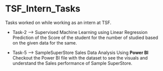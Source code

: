 # TSF_Intern_Tasks
Tasks worked on while working as an intern at TSF.

* Task-2  -->  Supervised Machine Learning using Linear Regression
                Prediction of the Score of the student for the number of studied based on the given data for the same.

* Task-5  -->  SampleSuperStore Sales Data Analysis Using **Power BI**
                Checkout the Power BI file with the dataset to see the visuals and understand the Sales performance of Sample SuperStore.
